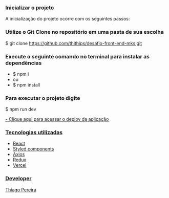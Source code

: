 ### Inicializar o projeto
A inicialização do projeto ocorre com os seguintes passos:

### Utilize o Git Clone no repositório em uma pasta de sua escolha
$ git clone https://github.com/thithips/desafio-front-end-mks.git

### Execute o seguinte comando no terminal para instalar as dependências
- $ npm i
- ou
- $ npm install

### Para executar o projeto digite
$ npm run dev

<a href="https://desafio-front-end-h21xe77js-thithips.vercel.app/">
- Clique aqui para acessar o deploy da aplicação 
  
### Tecnologias utilizadas
- React
- Styled components
- Axios
- Redux
- Vercel

### Developer 
Thiago Pereira  
